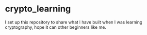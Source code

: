 # crypto_learning
I set up this repository to share what I have built when I was learning cryptography, hope it can other beginners like me. 
